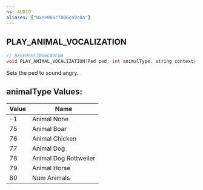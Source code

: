 ```yaml
---
ns: AUDIO
aliases: ["0xee066c7006c49c0a"]
---
```

## PLAY_ANIMAL_VOCALIZATION

```c
// 0xEE066C7006C49C0A
void PLAY_ANIMAL_VOCALIZATION(Ped ped, int animalType, string context);
```

Sets the ped to sound angry.

## animalType Values:
| Value | Name |
| --- | --- |
| -1 | Animal None |
| 75 | Animal Boar |
| 76 | Animal Chicken |
| 77 | Animal Dog |
| 78 | Animal Dog Rottweiler |
| 79 | Animal Horse |
| 80 | Num Animals |

